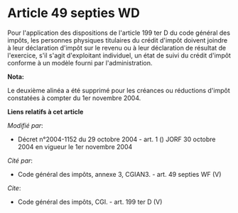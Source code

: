 # Article 49 septies WD

Pour l'application des dispositions de l'article 199 ter D du code général des impôts, les personnes physiques titulaires du
crédit d'impôt doivent joindre à leur déclaration d'impôt sur le revenu ou à leur déclaration de résultat de l'exercice, s'il
s'agit d'exploitant individuel, un état de suivi du crédit d'impôt conforme à un modèle fourni par l'administration.

**Nota:**

Le deuxième alinéa a été supprimé pour les créances ou réductions d'impôt constatées à compter du 1er novembre 2004.

**Liens relatifs à cet article**

_Modifié par_:

  - Décret n°2004-1152 du 29 octobre 2004 - art. 1 () JORF 30 octobre 2004 en vigueur le 1er novembre 2004

_Cité par_:

  - Code général des impôts, annexe 3, CGIAN3. - art. 49 septies WF (V)

_Cite_:

  - Code général des impôts, CGI. - art. 199 ter D (V)
